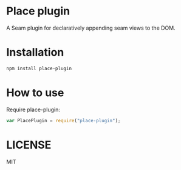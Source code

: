 Place plugin
===========

A Seam plugin for declaratively appending seam views to the DOM.

Installation
============

```bash
npm install place-plugin
```

How to use
==========

Require place-plugin:

```js
var PlacePlugin = require("place-plugin");
```

LICENSE
=======

MIT
